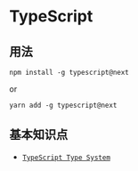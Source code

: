 # TypeScript

## 用法

```
npm install -g typescript@next
```

or

```
yarn add -g typescript@next
```

## 基本知识点

* [` TypeScript Type System `](https://basarat.gitbooks.io/typescript/content/docs/types/type-system.html)
